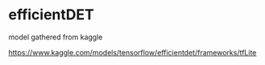 # efficientDET

model gathered from kaggle

https://www.kaggle.com/models/tensorflow/efficientdet/frameworks/tfLite